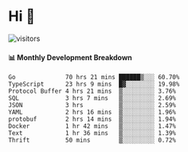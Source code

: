 # Hi 👋
 
![visitors](https://visitor-badge.glitch.me/badge?page_id=sorcererxw.sorcererx)

#### 📊 Monthly Development Breakdown

<!--START_SECTION:waka-->
```text
Go              70 hrs 21 mins ██████▒░░░ 60.70%
TypeScript      23 hrs 9 mins  █▓░░░░░░░░ 19.98%
Protocol Buffer 4 hrs 21 mins  ▒░░░░░░░░░ 3.76%
SQL             3 hrs 7 mins   ▒░░░░░░░░░ 2.69%
JSON            3 hrs          ▒░░░░░░░░░ 2.59%
YAML            2 hrs 16 mins  ▒░░░░░░░░░ 1.96%
protobuf        2 hrs 14 mins  ▒░░░░░░░░░ 1.94%
Docker          1 hr 42 mins   ▒░░░░░░░░░ 1.47%
Text            1 hr 36 mins   ▒░░░░░░░░░ 1.39%
Thrift          50 mins        ▒░░░░░░░░░ 0.72%
```
<!--END_SECTION:waka-->
